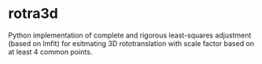 # rotra3d
Python implementation of complete and rigorous least-squares adjustment (based on lmfit) for esitmating 3D rototranslation with scale factor based on at least 4 common points.
